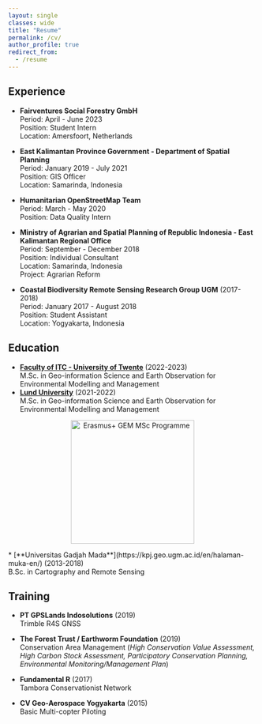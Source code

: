 ```yaml
---
layout: single
classes: wide
title: "Resume"
permalink: /cv/
author_profile: true
redirect_from:
  - /resume
---
```


## Experience
* **Fairventures Social Forestry GmbH**<br>
Period: April - June 2023<br>
Position: Student Intern<br>
Location: Amersfoort, Netherlands<br>

* **East Kalimantan Province Government - Department of Spatial Planning**<br>
Period: January 2019 - July 2021<br>
Position: GIS Officer<br>
Location: Samarinda, Indonesia<br>

* **Humanitarian OpenStreetMap Team**<br>
Period: March - May 2020<br>
Position: Data Quality Intern

* **Ministry of Agrarian and Spatial Planning of Republic Indonesia - East Kalimantan Regional Office**<br>
Period: September - December 2018<br>
Position: Individual Consultant<br>
Location: Samarinda, Indonesia<br>
Project: Agrarian Reform

* **Coastal Biodiversity Remote Sensing Research Group UGM** (2017-2018)<br>
Period: January 2017 - August 2018<br>
Position: Student Assistant<br>
Location: Yogyakarta, Indonesia


## Education
* [**Faculty of ITC - University of Twente**](https://www.itc.nl/education/studyfinder/geo-information-science-earth-observation/specialisation/natural-resources-management/#programme-overview) (2022-2023)<br>
M.Sc. in Geo-information Science and Earth Observation for Environmental Modelling and Management
* [**Lund University**](https://www.nateko.lu.se/education/masters-programmes/geo-information-science-and-earth-observation-environmental-modelling-and-management-gem) (2021-2022)<br>
M.Sc. in Geo-information Science and Earth Observation for Environmental Modelling and Management
<p></p>
<p align="center">
<img src="https://geografif.github.io/images/erasmusgemmsc.png" alt="Erasmus+ GEM MSc Programme" style="width: 250px;"/>
</p>
<p></p>
* [**Universitas Gadjah Mada**](https://kpj.geo.ugm.ac.id/en/halaman-muka-en/) (2013-2018)<br>
B.Sc. in Cartography and Remote Sensing


## Training
* **PT GPSLands Indosolutions** (2019)<br>
Trimble R4S GNSS

* **The Forest Trust / Earthworm Foundation** (2019)<br>
Conservation Area Management
(*High Conservation Value Assessment, High Carbon Stock Assessment, Participatory Conservation Planning, Environmental Monitoring/Management Plan*)

* **Fundamental R** (2017)<br>
Tambora Conservationist Network

* **CV Geo-Aerospace Yogyakarta** (2015)<br>
Basic Multi-copter Piloting

